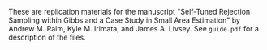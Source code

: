 These are replication materials for the manuscript "Self-Tuned Rejection
Sampling within Gibbs and a Case Study in Small Area Estimation" by 
Andrew M. Raim, Kyle M. Irimata, and James A. Livsey. See `guide.pdf` for a
description of the files.
